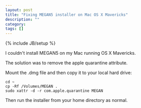 ```yaml
---
layout: post
title: "Fixing MEGAN5 installer on Mac OS X Mavericks"
description: ""
category: 
tags: []
---
```

{% include JB/setup %}

I couldn't install MEGAN5 on my Mac running OS X Mavericks.

The solution was to remove the apple quarantine attribute.

Mount the .dmg file and then copy it to your local hard drive:

	cd ~
	cp -Rf /Volumes/MEGAN .
	sudo xattr -d -r com.apple.quarantine MEGAN

Then run the installer from your home directory as normal.

